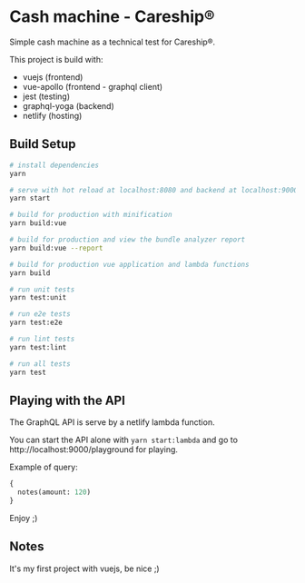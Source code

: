 # Cash machine - Careship®

Simple cash machine as a technical test for Careship®.

This project is build with:
- vuejs (frontend)
- vue-apollo (frontend - graphql client)
- jest (testing)
- graphql-yoga (backend)
- netlify (hosting)

## Build Setup

``` bash
# install dependencies
yarn

# serve with hot reload at localhost:8080 and backend at localhost:9000
yarn start

# build for production with minification
yarn build:vue

# build for production and view the bundle analyzer report
yarn build:vue --report

# build for production vue application and lambda functions
yarn build

# run unit tests
yarn test:unit

# run e2e tests
yarn test:e2e

# run lint tests
yarn test:lint

# run all tests
yarn test
```

## Playing with the API

The GraphQL API is serve by a netlify lambda function.

You can start the API alone with `yarn start:lambda` and go to http://localhost:9000/playground for playing.

Example of query:
```graphql
{
  notes(amount: 120)
}
```

Enjoy ;)

## Notes
It's my first project with vuejs, be nice ;)